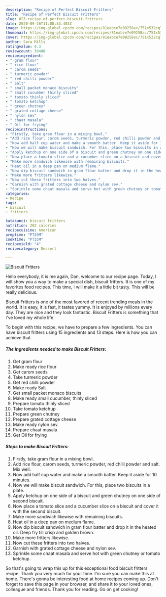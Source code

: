 ```yaml
---
description: "Recipe of Perfect Biscuit Fritters"
title: "Recipe of Perfect Biscuit Fritters"
slug: 823-recipe-of-perfect-biscuit-fritters
date: 2020-09-26T11:08:53.403Z
image: https://img-global.cpcdn.com/recipes/81eabce7e09258ac/751x532cq70/biscuit-fritters-recipe-main-photo.jpg
thumbnail: https://img-global.cpcdn.com/recipes/81eabce7e09258ac/751x532cq70/biscuit-fritters-recipe-main-photo.jpg
cover: https://img-global.cpcdn.com/recipes/81eabce7e09258ac/751x532cq70/biscuit-fritters-recipe-main-photo.jpg
author: Sara Mills
ratingvalue: 4.3
reviewcount: 39480
recipeingredient:
- " gram flour"
- " rice flour"
- " carom seeds"
- " turmeric powder"
- " red chilli powder"
- " Salt"
- " small packet monaco biscuits"
- " small cucumber thinly sliced"
- " tomato thinly sliced"
- " tomato ketchup"
- " green chutney"
- " grated cottage cheese"
- " nylon sev"
- " chaat masala"
- " Oil for frying"
recipeinstructions:
- "Firstly, take gram flour in a mixing bowl."
- "Add rice flour, carom seeds, turmeric powder, red chilli powder and salt. Mix well."
- "Now add half cup water and make a smooth batter. Keep it aside for 10 minutes."
- "Now we will make biscuit sandwich. For this, place two biscuits in a plate."
- "Apply ketchup on one side of a biscuit and green chutney on one side of second biscuit."
- "Now place a tomato slice and a cucumber slice on a biscuit and cover it with the second biscuit."
- "Make more sandwich likewise with remaining biscuits."
- "Heat oil in a deep pan on medium flame."
- "Now dip biscuit sandwich in gram flour batter and drop it in the heated oil. Deep fry till crisp and golden brown."
- "Make more fritters likewise."
- "Now cut these fritters into two halves."
- "Garnish with grated cottage cheese and nylon sev."
- "Sprinkle some chaat masala and serve hot with green chutney or tomato ketchup."
categories:
- Recipe
tags:
- biscuit
- fritters

katakunci: biscuit fritters 
nutrition: 202 calories
recipecuisine: American
preptime: "PT29M"
cooktime: "PT35M"
recipeyield: "4"
recipecategory: Dessert

---
```



![Biscuit Fritters](https://img-global.cpcdn.com/recipes/81eabce7e09258ac/751x532cq70/biscuit-fritters-recipe-main-photo.jpg)

Hello everybody, it is me again, Dan, welcome to our recipe page. Today, I will show you a way to make a special dish, biscuit fritters. It is one of my favorites food recipes. This time, I will make it a little bit tasty. This will be really delicious.



Biscuit Fritters is one of the most favored of recent trending meals in the world. It is easy, it is fast, it tastes yummy. It is enjoyed by millions every day. They are nice and they look fantastic. Biscuit Fritters is something that I've loved my whole life.


To begin with this recipe, we have to prepare a few ingredients. You can have biscuit fritters using 15 ingredients and 13 steps. Here is how you can achieve that.

<!--inarticleads1-->

##### The ingredients needed to make Biscuit Fritters:

1. Get  gram flour
1. Make ready  rice flour
1. Get  carom seeds
1. Take  turmeric powder
1. Get  red chilli powder
1. Make ready  Salt
1. Get  small packet monaco biscuits
1. Make ready  small cucumber, thinly sliced
1. Prepare  tomato thinly sliced
1. Take  tomato ketchup
1. Prepare  green chutney
1. Prepare  grated cottage cheese
1. Make ready  nylon sev
1. Prepare  chaat masala
1. Get  Oil for frying




<!--inarticleads2-->

##### Steps to make Biscuit Fritters:

1. Firstly, take gram flour in a mixing bowl.
1. Add rice flour, carom seeds, turmeric powder, red chilli powder and salt. Mix well.
1. Now add half cup water and make a smooth batter. Keep it aside for 10 minutes.
1. Now we will make biscuit sandwich. For this, place two biscuits in a plate.
1. Apply ketchup on one side of a biscuit and green chutney on one side of second biscuit.
1. Now place a tomato slice and a cucumber slice on a biscuit and cover it with the second biscuit.
1. Make more sandwich likewise with remaining biscuits.
1. Heat oil in a deep pan on medium flame.
1. Now dip biscuit sandwich in gram flour batter and drop it in the heated oil. Deep fry till crisp and golden brown.
1. Make more fritters likewise.
1. Now cut these fritters into two halves.
1. Garnish with grated cottage cheese and nylon sev.
1. Sprinkle some chaat masala and serve hot with green chutney or tomato ketchup.




So that's going to wrap this up for this exceptional food biscuit fritters recipe. Thank you very much for your time. I'm sure you can make this at home. There's gonna be interesting food at home recipes coming up. Don't forget to save this page in your browser, and share it to your loved ones, colleague and friends. Thank you for reading. Go on get cooking!

